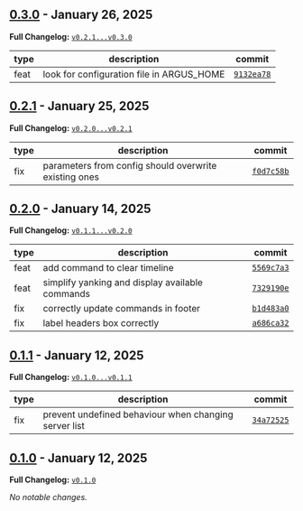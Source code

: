 ## [0.3.0](https://github.com/JanMalch/argus/tree/v0.3.0) - January 26, 2025

**Full Changelog:** [`v0.2.1...v0.3.0`](https://github.com/JanMalch/argus/compare/v0.2.1...v0.3.0)

| type | description | commit |
|---|---|---|
| feat | look for configuration file in ARGUS_HOME | [`9132ea78`](https://github.com/JanMalch/argus/commit/9132ea78e1a6192806425204ce6d90cb3f613f3d) |



## [0.2.1](https://github.com/JanMalch/argus/tree/v0.2.1) - January 25, 2025

**Full Changelog:** [`v0.2.0...v0.2.1`](https://github.com/JanMalch/argus/compare/v0.2.0...v0.2.1)

| type | description | commit |
|---|---|---|
| fix | parameters from config should overwrite existing ones | [`f0d7c58b`](https://github.com/JanMalch/argus/commit/f0d7c58b3ee0f67881914b056f0c07ce79472c1b) |



## [0.2.0](https://github.com/JanMalch/argus/tree/v0.2.0) - January 14, 2025

**Full Changelog:** [`v0.1.1...v0.2.0`](https://github.com/JanMalch/argus/compare/v0.1.1...v0.2.0)

| type | description | commit |
|---|---|---|
| feat | add command to clear timeline | [`5569c7a3`](https://github.com/JanMalch/argus/commit/5569c7a308f263b9dfb41d972a81bcb545689098) |
| feat | simplify yanking and display available commands | [`7329190e`](https://github.com/JanMalch/argus/commit/7329190ed79bc368d4cccb203064775397424e57) |
| fix | correctly update commands in footer | [`b1d483a0`](https://github.com/JanMalch/argus/commit/b1d483a023f1694dcc111194b5124dea812e0b96) |
| fix | label headers box correctly | [`a686ca32`](https://github.com/JanMalch/argus/commit/a686ca32c67fd0424dd3c04fde0d4b78ca6904fa) |



## [0.1.1](https://github.com/JanMalch/argus/tree/v0.1.1) - January 12, 2025

**Full Changelog:** [`v0.1.0...v0.1.1`](https://github.com/JanMalch/argus/compare/v0.1.0...v0.1.1)

| type | description | commit |
|---|---|---|
| fix | prevent undefined behaviour when changing server list | [`34a72525`](https://github.com/JanMalch/argus/commit/34a72525e42981267ee6987c95e101ba4177f268) |



## [0.1.0](https://github.com/JanMalch/argus/tree/v0.1.0) - January 12, 2025

**Full Changelog:** [`v0.1.0`](https://github.com/JanMalch/argus/commits/v0.1.0)

_No notable changes._

